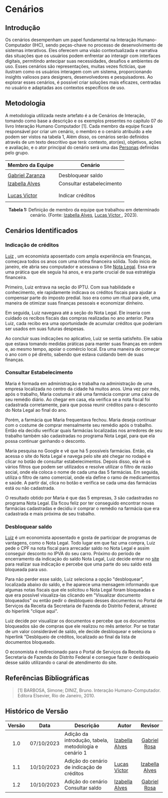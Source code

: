 # Cenários
## Introdução
Os cenários desempenham um papel fundamental na Interação Humano-Computador (IHC), sendo peças-chave no processo de desenvolvimento de sistemas interativos. Eles oferecem uma visão contextualizada e narrativa das situações que os usuários podem enfrentar ao interagir com interfaces digitais, permitindo antecipar suas necessidades, desafios e ambientes de uso. Esses cenários são representações, muitas vezes fictícias, que ilustram como os usuários interagem com um sistema, proporcionando insights valiosos para designers, desenvolvedores e pesquisadores. Ao explorar esses cenários, é possível criar soluções mais eficazes, centradas no usuário e adaptadas aos contextos específicos de uso.
## Metodologia
A metodologia utilizada neste artefato é a de Cenários de Interação, tomando como base a descrição e os exemplos presentes no capítulo 07 do livro Interação Humano Computador [1]. Cada membro da equipe ficará responsável por criar um cenário, o membro e o cenário atribuído a ele podem ser vistos na tabela 1, Além disso, os cenários serão definidos através de um texto descritivo que terá: contexto, ator(es), objetivos, ações e avaliação, e o ator principal do cenário será uma das [Personas](https://interacao-humano-computador.github.io/2023.2-NotaLegal/analise%20de%20requisitos/personas/) definidas pelo grupo.
<div align="center">

| Membro da Equipe | Cenário  |
|------------------|---------------------------|
|           |                |
|        [Gabriel Zaranza](https://github.com/GZaranza)    |      Desbloquear saldo            |
|    [Izabella Alves](https://github.com/izabellaalves)      |     Consultar estabelecimento            |
|              |                 |
|          |                  |
|     [Lucas Víctor ](https://github.com/Lucas13032003)        |       Indicar créditos               |
|         |                  |

**Tabela 1:** Definição de membro da equipe que trabalhou em determinado cenário. (Fonte: [Izabella Alves](https://github.com/izabellaalves),  [Lucas Víctor ](https://github.com/Lucas13032003),  2023).

</div>

## Cenários Identificados

###  Indicação de créditos

[Luiz](https://github.com/Interacao-Humano-Computador/2023.2-NotaLegal/blob/main/docs/analise%20de%20requisitos/personas.md#persona-primária-1-luiz-economista) , um economista aposentado com ampla experiência em finanças, começava todos os anos com uma rotina financeira sólida. Todo início de janeiro, ele abria seu computador e acessava o Site [Nota Legal](notalegal.df.gov.br). Essa era uma prática que ele seguia há anos, e era parte crucial de sua estratégia financeira.

Primeiro, Luiz entrava na seção do IPTU. Com sua habilidade e conhecimento, ele rapidamente indicava os créditos fiscais para ajudar a compensar parte do imposto predial. Isso era como um ritual para ele, uma maneira de otimizar suas finanças pessoais e economizar dinheiro.

Em seguida, Luiz navegava até a seção do Nota Legal. Ele inseria com cuidado os recibos fiscais das compras realizadas no ano anterior. Para Luiz, cada recibo era uma oportunidade de acumular créditos que poderiam ser usados em suas futuras despesas.

Ao concluir suas indicações no aplicativo, Luiz se sentia satisfeito. Ele sabia que estava tomando medidas práticas para manter suas finanças em ordem e, ao mesmo tempo, apoiar o comércio local. Era uma maneira de começar o ano com o pé direito, sabendo que estava cuidando bem de suas finanças.

### Consultar Estabelecimento
Maria é formada em administração e trabalha na administração de uma empresa localizada no centro da cidade há muitos anos. Uma vez por mês, após o trabalho, Maria costuma ir até uma farmácia comprar uma caixa de seu remédio diário. Ao chegar em casa, ela verifica se a nota fiscal foi cadastrada corretamente, para que possa reunir créditos para o desconto do Nota Legal ao final do ano.

Porém, a farmácia que Maria frequentava fechou. Maria deseja continuar com o costume de comprar mensalmente seu remédio após o trabalho. Então ela decidiu verificar quais farmácias localizadas nos arredores de seu trabalho também são cadastradas no programa Nota Legal, para que ela possa continuar ganhando o desconto.

Maria pesquisa no Google e vê que há 5 possíveis farmácias. Então, ela acessa o site do Nota Legal e navega pelo site até chegar no rodapé e clicar no botão de consultar estabelecimentos. Depois disso, ela vê os vários filtros que podem ser utilizados e resolve utilizar o filtro de razão social, onde ela coloca o nome de cada uma das 5 farmácias. Em seguida, utiliza o filtro de ramo comercial, onde ela define o ramo de medicamentos e saúde. A partir daí, clica no botão e verifica se cada uma das farmácias está ou não cadastrada.

O resultado obtido por Maria é que das 5 empresas, 3 são cadastradas no programa Nota Legal. Ela ficou feliz por ter conseguido encontrar novas farmácias cadastradas e decidiu ir comprar o remédio na farmácia que era cadastrada e mais próxima de seu trabalho.

### Desbloquear saldo
[Luiz](https://github.com/Interacao-Humano-Computador/2023.2-NotaLegal/blob/main/docs/analise%20de%20requisitos/personas.md#persona-primária-1-luiz-economista) é um economista aposentado e gosta de participar de programas de vantagens, como o Nota Legal. Todo lugar em que faz uma compra, Luiz pede o CPF na nota fiscal para arrecadar saldo no Nota Legal e assim conseguir desconto no IPVA do seu carro. Próximo do período de encerramento da indicação do saldo Nota Legal, Luiz decide entrar no [site](notalegal.df.gov.br) para realizar sua indicação e percebe que uma parte do seu saldo está bloqueada para uso.

Para não perder esse saldo, Luiz seleciona a opção "desbloquear", localizada abaixo do saldo, e lhe aparece uma mensagem informando que algumas notas fiscais que ele solicitou o Nota Legal foram bloqueadas e que era possível visualiza-las clicando em "Visualizar documento bloqueados" ou então pedir o desbloqueio desses documentos no Portal de Serviços da Receita da Secretaria de Fazenda do Distrito Federal, atravez do hiperlink "clique aqui". 

Luiz decide por visualizar os documentos e percebe que os documentos bloqueados são de compras que ele realizou no mês anterior. Por se tratar de um valor considerável de saldo, ele decide desbloquear e seleciona o hiperlink "Desblqueio de créditos, localizado ao final da lista de documentos bloqueado.

O economista é redirecionado para o Portal de Serviços da Receita da Secretaria de Fazenda do Distrito Federal e consegue fazer o desbloqueio desse saldo utilizando o canal de atendimento do site.


## Referências Bibliográficas
> [1] BARBOSA, Simone; DINIZ, Bruno. Interação Humano-Computador. Editora Elsevier, Rio de Janeiro, 2010.

## Histórico de Versão

|Versão|Data|Descrição|Autor|Revisor|
|:----:|----|---------|-----|:-------:|
|1.0|07/10/2023|Adição da introdução, tabela, metodologia e cenário 1|[Izabella Alves](https://github.com/izabellaalves)|[Gabriel Rosa](https://github.com/gabrielrosa09)|
|1.1|10/10/2023|Adição do cenário de indicação de créditos|[Lucas Víctor ](https://github.com/Lucas13032003)|[Izabella Alves](https://github.com/izabellaalves)|
|1.2|10/10/2023|Adição do cenário Consultar saldo|[Izabella Alves](https://github.com/izabellaalves)|[Gabriel Rosa](https://github.com/gabrielrosa09)|
